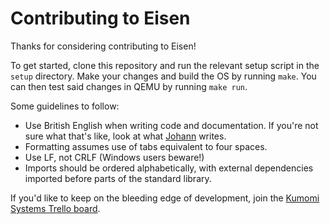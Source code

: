 # Contributing to Eisen

Thanks for considering contributing to Eisen!

To get started, clone this repository and run the relevant setup script in the `setup` directory. Make your changes and build the OS by running `make`. You can then test said changes in QEMU by running `make run`.

Some guidelines to follow:
 - Use British English when writing code and documentation. If you're not sure what that's like, look at what [Johann](https://github.com/somecollagist) writes.
 - Formatting assumes use of tabs equivalent to four spaces.
 - Use LF, not CRLF (Windows users beware!)
 - Imports should be ordered alphabetically, with external dependencies imported before parts of the standard library.

If you'd like to keep on the bleeding edge of development, join the [Kumomi Systems Trello board](https://trello.com/invite/kumomisystems/ATTIf4fee3ca9747bf31aa6c7ac6ebcf2240D2418C15).